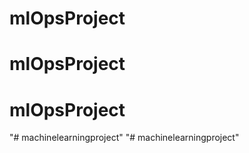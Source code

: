  # mlOpsProject
# mlOpsProject
# mlOpsProject
"# machinelearningproject" 
"# machinelearningproject" 
